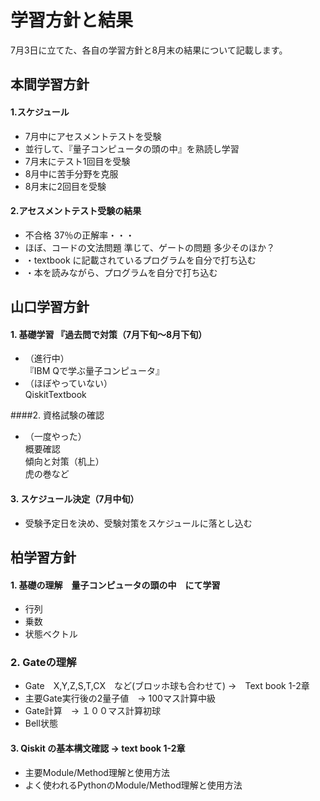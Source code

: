 # 学習方針と結果

7月3日に立てた、各自の学習方針と8月末の結果について記載します。

## 本間学習方針

#### 1.スケジュール

- 7月中にアセスメントテストを受験
- 並行して、『量子コンピュータの頭の中』を熟読し学習
- 7月末にテスト1回目を受験
- 8月中に苦手分野を克服
- 8月末に2回目を受験

#### 2.アセスメントテスト受験の結果

- 不合格 37％の正解率・・・
- ほぼ、コードの文法問題 準じて、ゲートの問題 多少そのほか？
- ・textbook に記載されているプログラムを自分で打ち込む
- ・本を読みながら、プログラムを自分で打ち込む


## 山口学習方針

#### 1. 基礎学習 『過去問で対策（7月下旬〜8月下旬）<br>

- （進行中）<br>
『IBM Qで学ぶ量子コンピュータ』 <br>
- （ほぼやっていない）<br>
QiskitTextbook
  
####2. 資格試験の確認

- （一度やった） <br>
概要確認 <br>
傾向と対策（机上） <br>
虎の巻など <br>

#### 3. スケジュール決定（7月中旬）<br>
- 受験予定日を決め、受験対策をスケジュールに落とし込む

## 柏学習方針

#### 1. 基礎の理解　量子コンピュータの頭の中　にて学習
- 行列	
- 乗数
- 状態ベクトル

### 2. Gateの理解　
- Gate　X,Y,Z,S,T,CX　など(ブロッホ球も合わせて) →　Text book 1-2章
- 主要Gate実行後の2量子値　→ 100マス計算中級
- Gate計算　→ １００マス計算初球
- Bell状態

#### 3. Qiskit の基本構文確認 → text book 1-2章
- 主要Module/Method理解と使用方法
- よく使われるPythonのModule/Method理解と使用方法
